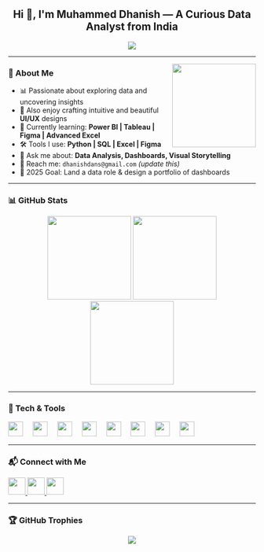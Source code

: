 <h2 align="center">Hi 👋, I'm Muhammed Dhanish — A Curious Data Analyst from India</h2>

<p align="center">
  <img src="https://readme-typing-svg.herokuapp.com?font=Fira+Code&duration=3000&pause=1000&color=4DB6AC&width=435&lines=Data+Analyst+%7C+Problem+Solver;UI%2FUX+Design+Enthusiast;Lifelong+Learner+📊🎨" />
</p>

---

<!-- Animated GIF -->
<img align="right" height="170" src="https://media.giphy.com/media/du3J3cXyzhj75IOgvA/giphy.gif" />

### 🧠 About Me
- 📊 Passionate about exploring data and uncovering insights
- 🎨 Also enjoy crafting intuitive and beautiful **UI/UX** designs
- 🌱 Currently learning: **Power BI | Tableau | Figma | Advanced Excel**
- 🛠️ Tools I use: **Python | SQL | Excel | Figma**
- 💬 Ask me about: **Data Analysis, Dashboards, Visual Storytelling**
- 📧 Reach me: `dhanishdans@gmail.com` *(update this)*
- 🎯 2025 Goal: Land a data role & design a portfolio of dashboards

---

### 📊 GitHub Stats
<div align="center">
  <img src="https://github-readme-stats.vercel.app/api?username=your-github-username&show_icons=true&include_all_commits=true&count_private=true&theme=tokyonight&border_radius=10&hide_border=false" height="170" />

  <img src="https://github-readme-stats.vercel.app/api/top-langs?username=your-github-username&layout=compact&langs_count=6&theme=tokyonight&border_radius=10&hide_border=false" height="170" />

  <img src="https://streak-stats.demolab.com?user=your-github-username&theme=tokyonight&hide_border=false&border_radius=10&date_format=M%20j%5B%2C%20Y%5D" height="170" />
</div>

---

### 🧰 Tech & Tools
<div align="left">
  <img src="https://cdn.jsdelivr.net/gh/devicons/devicon/icons/python/python-original.svg" height="30" />
  <img width="12" />
  <img src="https://cdn.jsdelivr.net/gh/devicons/devicon/icons/mysql/mysql-original.svg" height="30" />
  <img width="12" />
  <img src="https://cdn.jsdelivr.net/gh/devicons/devicon/icons/pandas/pandas-original.svg" height="30" />
  <img width="12" />
  <img src="https://cdn.jsdelivr.net/gh/devicons/devicon/icons/numpy/numpy-original.svg" height="30" />
  <img width="12" />
  <img src="https://cdn.jsdelivr.net/npm/simple-icons@v9/icons/tableau.svg" height="30" />
  <img width="12" />
  <img src="https://cdn.jsdelivr.net/npm/simple-icons@v9/icons/powerbi.svg" height="30" />
  <img width="12" />
  <img src="https://cdn.jsdelivr.net/npm/simple-icons@v9/icons/figma.svg" height="30" />
  <img width="12" />
  <img src="https://cdn.jsdelivr.net/npm/simple-icons@v9/icons/microsoftexcel.svg" height="30" />
</div>

---

### 📬 Connect with Me
<div align="left">
  <a href="mailto:your-email@example.com" target="_blank">
    <img src="https://img.shields.io/static/v1?message=Gmail&logo=gmail&label=&color=D14836&logoColor=white&labelColor=&style=for-the-badge" height="35" />
  </a>
  <a href="https://www.linkedin.com/in/your-linkedin" target="_blank">
    <img src="https://img.shields.io/static/v1?message=LinkedIn&logo=linkedin&label=&color=0077B5&logoColor=white&labelColor=&style=for-the-badge" height="35" />
  </a>
  <a href="https://www.instagram.com/your-instagram" target="_blank">
    <img src="https://img.shields.io/static/v1?message=Instagram&logo=instagram&label=&color=E4405F&logoColor=white&labelColor=&style=for-the-badge" height="35" />
  </a>
</div>

---

### 🏆 GitHub Trophies
<p align="center">
  <img src="https://github-profile-trophy.vercel.app/?username=your-github-username&theme=tokyonight&no-frame=true&row=1&margin-w=10" />
</p>
